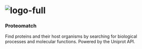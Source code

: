 # ![logo-full](https://user-images.githubusercontent.com/42824545/231728795-5b2c7db5-5340-4d72-8964-c0f328e21bff.svg)
### Proteomatch
Find proteins and their host organisms by searching for biological processes and molecular functions. Powered by the Uniprot API.
